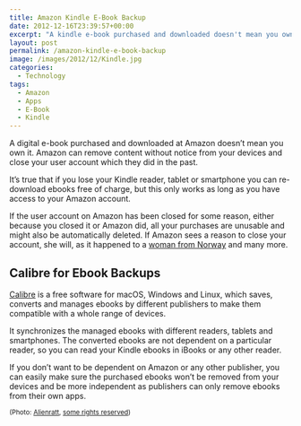 ```yaml
---
title: Amazon Kindle E-Book Backup
date: 2012-12-16T23:39:57+00:00
excerpt: "A kindle e-book purchased and downloaded doesn't mean you own it. Amazon can remove content from your devices without notice and close your user account."
layout: post
permalink: /amazon-kindle-e-book-backup
image: /images/2012/12/Kindle.jpg
categories:
  - Technology
tags:
  - Amazon
  - Apps
  - E-Book
  - Kindle
---
```

A digital e-book purchased and downloaded at Amazon doesn’t mean you own it. Amazon can remove content without notice from your devices and close your user account which they did in the past.

It’s true that if you lose your Kindle reader, tablet or smartphone you can re-download ebooks free of charge, but this only works as long as you have access to your Amazon account.

If the user account on Amazon has been closed for some reason, either because you closed it or Amazon did, all your purchases are unusable and might also be automatically deleted. If Amazon sees a reason to close your account, she will, as it happened to a [woman from Norway](https://www.theguardian.com/money/2012/oct/22/amazon-wipes-customers-kindle-deletes-account) and many more.

## Calibre for Ebook Backups

[Calibre](https://calibre-ebook.com/) is a free software for macOS, Windows and Linux, which saves, converts and manages ebooks by different publishers to make them compatible with a whole range of devices.

It synchronizes the managed ebooks with different readers, tablets and smartphones. The converted ebooks are not dependent on a particular reader, so you can read your Kindle ebooks in iBooks or any other reader.

If you don’t want to be dependent on Amazon or any other publisher, you can easily make sure the purchased ebooks won’t be removed from your devices and be more independent as publishers can only remove ebooks from their own apps.

<small>(Photo: <a href="https://www.flickr.com/photos/alienratt/5580530063/">Alienratt</a>, <a title="cc by-nc-nd 2.0" href="https://creativecommons.org/licenses/by-nc-nd/2.0/">some rights reserved</a>)</small>